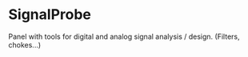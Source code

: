 # SignalProbe
Panel with tools for digital and analog signal analysis / design. (Filters, chokes...)
